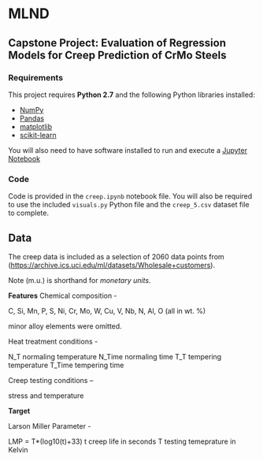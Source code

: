 # MLND
## Capstone Project: Evaluation of Regression Models for Creep Prediction of CrMo Steels

### Requirements

This project requires **Python 2.7** and the following Python libraries installed:

- [NumPy](http://www.numpy.org/)
- [Pandas](http://pandas.pydata.org)
- [matplotlib](http://matplotlib.org/)
- [scikit-learn](http://scikit-learn.org/stable/)

You will also need to have software installed to run and execute a [Jupyter Notebook](http://ipython.org/notebook.html)



### Code

Code is provided in the `creep.ipynb` notebook file. You will also be required to use the included `visuals.py` Python file and the `creep_5.csv` dataset file to complete.



## Data

The creep data is included as a selection of 2060 data points from (https://archive.ics.uci.edu/ml/datasets/Wholesale+customers).

Note (m.u.) is shorthand for *monetary units*.

**Features**
Chemical composition - 

C, Si, Mn, P, S, Ni, Cr, Mo, W, Cu, V, Nb, N, Al, O (all in wt. %)

minor alloy elements were omitted.

Heat treatment conditions - 

N_T      normaling temperature
N_Time   normaling time
T_T      tempering temperature
T_Time   tempering time

Creep testing conditions – 

stress and temperature

**Target**

Larson Miller Parameter -

LMP = T*(log10(t)+33)
t creep life in seconds
T testing temeprature in Kelvin
